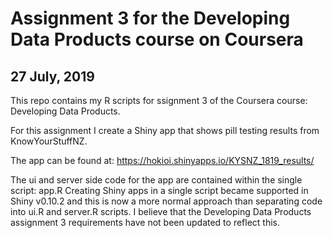 # Assignment 3 for the Developing Data Products course on Coursera
## 27 July, 2019

This repo contains my R scripts for ssignment 3 of the Coursera course: Developing Data Products.

For this assignment I create a Shiny app that shows pill testing results from KnowYourStuffNZ.

The app can be found at: https://hokioi.shinyapps.io/KYSNZ_1819_results/ 

The ui and server side code for the app are contained within the single script: app.R
Creating Shiny apps in a single script became supported in Shiny v0.10.2 and this is now a more normal approach than 
separating code into ui.R and server.R scripts. I believe that the Developing Data Products assignment 3 requirements
have not been updated to reflect this.
